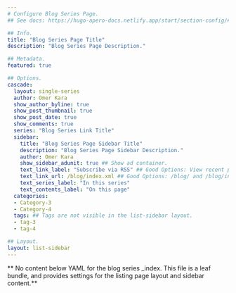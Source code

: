 ```yaml
---
# Configure Blog Series Page.
## See docs: https://hugo-apero-docs.netlify.app/start/section-config/#lists-of-pages

## Info.
title: "Blog Series Page Title"
description: "Blog Series Page Description."

## Metadata.
featured: true

## Options.
cascade:
  layout: single-series
  author: Omer Kara
  show_author_byline: true
  show_post_thumbnail: true
  show_post_date: true
  show_comments: true
  series: "Blog Series Link Title"
  sidebar:
    title: "Blog Series Page Sidebar Title"
    description: "Blog Series Page Sidebar Description."
    author: Omer Kara
    show_sidebar_adunit: true ## Show ad container.
    text_link_label: "Subscribe via RSS" ## Good Options: View recent posts and Subscribe via RSS.
    text_link_url: /blog/index.xml ## Good Options: /blog/ and /blog/index.xml.
    text_series_label: "In this series"
    text_contents_label: "On this page"
  categories:
  - Category-3
  - Category-4
  tags: ## Tags are not visible in the list-sidebar layout.
  - tag-3
  - tag-4

## Layout.
layout: list-sidebar
---
```


** No content below YAML for the blog series _index. This file is a leaf bundle, and provides settings for the listing page layout and sidebar content.**
